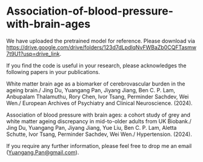 # Association-of-blood-pressure-with-brain-ages

We have uploaded the pretrained model for reference. Please download via https://drive.google.com/drive/folders/123d7dLpdlqNvFWBaZb0CQFTasmw7t9U1?usp=drive_link.

If you find the code is useful in your research, please acknowledges the following papers in your publications.

White matter brain age as a biomarker of cerebrovascular burden in the ageing brain./
Jing Du, Yuangang Pan, Jiyang Jiang, Ben C. P. Lam, Anbupalam Thalamuthu, Rory Chen, Ivor Tsang, Perminder Sachdev, Wei Wen./
European Archives of Psychiatry and Clinical Neuroscience. (2024). 

Association of blood pressure with brain ages: a cohort study of grey and white matter ageing discrepancy in mid-to-older adults from UK Biobank./
Jing Du, Yuangang Pan, Jiyang Jiang, Yue Liu, Ben C. P. Lam, Aletta Schutte, Ivor Tsang, Perminder Sachdev, Wei Wen./
Hypertension. (2024). 

If you require any further information, please feel free to drop me an email (Yuangang.Pan@gmail.com).
